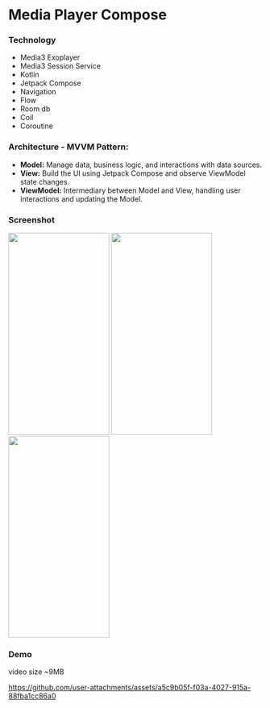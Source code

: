 # Media Player Compose

 ### Technology
- Media3 Exoplayer
- Media3 Session Service
- Kotlin
- Jetpack Compose
- Navigation
- Flow
- Room db
- Coil
- Coroutine

### Architecture - MVVM Pattern:
- **Model:** Manage data, business logic, and interactions with data sources.
- **View:** Build the UI using Jetpack Compose and observe ViewModel state changes.
- **ViewModel:** Intermediary between Model and View, handling user interactions and updating the Model.


### Screenshot
<img src="https://github.com/user-attachments/assets/229eea93-00de-496e-a273-bbc1767250ed" width="200" height="400">
<img src="https://github.com/user-attachments/assets/bf61e053-b7e2-44d0-a883-3c451a0131c9" width="200" height="400">
<img src="https://github.com/user-attachments/assets/e6fde1f7-a081-4562-82b8-fe3db8f6e881" width="200" height="400">
 
### Demo
video size ~9MB

https://github.com/user-attachments/assets/a5c9b05f-f03a-4027-915a-88fba1cc86a0
